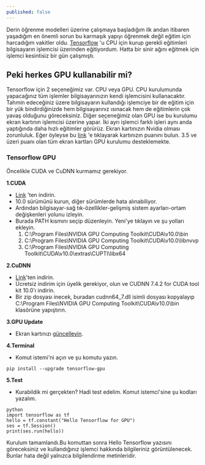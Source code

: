 ```yaml
---
published: false
---
```

Derin öğrenme modelleri üzerine çalışmaya başladığım ilk andan itibaren yaşadığım en önemli sorun bu karmaşık yapıyı öğrenmek değil
eğitim için harcadığım vakitler oldu. [Tensorflow](https://www.tensorflow.org/) 'u CPU için kurup gerekli eğitimleri bilgisayarın işlemcisi üzerinden eğitiyordum. Hatta bir
sinir ağını eğitmek için işlemci kesintisiz bir gün çalışmıştı. 
## Peki herkes GPU kullanabilir mi?
Tensorflow için 2 seçeneğimiz var. CPU veya GPU. CPU kurulumunda yapacağınız tüm işlemler bilgisayarınızın kendi işlemcisini kullanacaktır. Tahmin edeceğiniz üzere bilgisayarın kullandığı işlemciye bir de eğitim için bir yük bindirdiğinizde hem bilgisayarınız ısınacak hem de eğitimlerin çok yavaş olduğunu göreceksiniz. Diğer seçeneğimiz olan GPU ise bu kurulumu ekran kartının işlemcisi üzerine yapar. İki ayrı işlemci farklı işleri aynı anda yaptığında daha hızlı eğitimler görürüz. 
Ekran kartınızın Nvidia olması zorunluluk. Eğer öyleyse bu [link](https://developer.nvidia.com/cuda-gpus) 'e tıklayarak kartınızın puanını bulun. 3.5 ve üzeri puanı olan tüm ekran kartları GPU kurulumu desteklemekte.

### Tensorflow GPU
Öncelikle CUDA ve CuDNN kurmamız gerekiyor.

**1.CUDA** 
* [Link](https://developer.nvidia.com/cuda-downloads) 'ten indirin.
* 10.0 sürümünü kurun, diğer sürümlerde hata alınabiliyor.
* Ardından bilgisayar-sağ tık-özellikler-gelişmiş sistem ayarları-ortam değişkenleri yolunu izleyin.
* Burada PATH kısmını seçip düzenleyin. Yeni'ye tıklayın ve şu yolları ekleyin.
	1. C:\Program Files\NVIDIA GPU Computing Toolkit\CUDA\v10.0\bin
	2. C:\Program Files\NVIDIA GPU Computing Toolkit\CUDA\v10.0\libnvvp
	3. C:\Program Files\NVIDIA GPU Computing Toolkit\CUDA\v10.0\extras\CUPTI\libx64

**2.CuDNN** 
- [Link](https://developer.nvidia.com/rdp/cudnn-archive)'ten indirin.
- Ücretsiz indirim için üyelik gerekiyor, olun ve CUDNN 7.4.2 for CUDA tool kit 10.0'ı indirin.
- Bir zip dosyası inecek, buradan cudnn64_7.dll isimli dosyası kopyalayıp C:\Program Files\NVIDIA GPU Computing Toolkit\CUDA\v10.0\bin  klasörüne yapıştırın.

**3.GPU Update**
- Ekran kartınızı [güncelleyin](http://www.nvidia.com.tr/drivers).

**4.Terminal**
- Komut istemi'ni açın ve şu komutu yazın.
~~~
pip install --upgrade tensorflow-gpu
~~~

**5.Test**
- Kurabildik mi gerçekten? Hadi test edelim. Komut istemci'sine şu kodları yazalım.
~~~
python
import tensorflow as tf
hello = tf.constant("Hello Tensorflow for GPU")
ses = tf.Session()
print(ses.run(hello))
~~~
Kurulum tamamlandı.Bu komuttan sonra Hello Tensorflow yazısını göreceksiniz ve kullandığınız işlemci hakkında bilgileriniz görüntülenecek. Bunlar hata değil yalnızca bilgilendirme metinleridir.